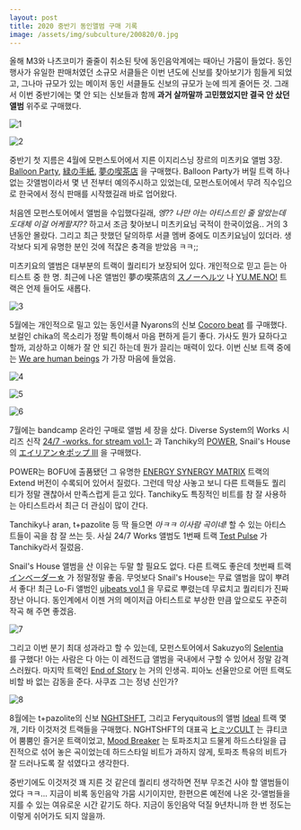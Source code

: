 ```yaml
---
layout: post
title: 2020 중반기 동인앨범 구매 기록
image: /assets/img/subculture/200820/0.jpg
---
```


올해 M3와 나츠코미가 줄줄이 취소된 탓에 동인음악계에는 때아닌 가뭄이 들었다.
동인 행사가 유일한 판매처였던 소규모 서클들은 이번 년도에 신보를 찾아보기가 힘들게 되었고,
그나마 규모가 있는 메이저 동인 서클들도 신보의 규모가 눈에 띄게 줄어든 것.
그래서 이번 중반기에는 몇 안 되는 신보들과 함께 **과거 살까말까 고민했었지만 결국 안 샀던 앨범** 위주로 구매했다.

![1](/assets/img/subculture/200820/1.jpg)

![2](/assets/img/subculture/200820/2.jpg)

중반기 첫 지름은 4월에 모펀스토어에서 지른 이지리스닝 장르의 미츠키요 앨범 3장.
[Balloon Party](http://mostore.co.kr/product/detail.html?product_no=461&cate_no=80&display_group=1),
[緑の手紙](http://mostore.co.kr/product/detail.html?product_no=462&cate_no=80&display_group=1),
[夢の喫茶店](http://mostore.co.kr/product/detail.html?product_no=453&cate_no=80&display_group=1) 을 구매했다.
Balloon Party가 버릴 트랙 하나 없는 갓앨범이라서 몇 년 전부터 예의주시하고 있었는데,
모펀스토어에서 무려 직수입으로 한국에서 정식 판매를 시작했길래 바로 업어왔다.

처음엔 모펀스토어에서 앨범을 수입했다길래,
_엥?? 나만 아는 아티스트인 줄 알았는데 도대체 이걸 어케팔지??_ 하고서 조금 찾아보니 미츠키요님 국적이 한국이었음.. 거의 3년동안 몰랐다.
그리고 최근 핫했던 달의하루 서클 멤버 중에도 미츠키요님이 있더라. 생각보다 되게 유명한 분인 것에 적잖은 충격을 받았음 ㅋㅋ;;

미츠키요의 앨범은 대부분의 트랙이 퀄리티가 보장되어 있다. 개인적으로 믿고 듣는 아티스트 중 한 명.
최근에 나온 앨범인 夢の喫茶店의 [スノーヘルツ](https://mitsukiyo.bandcamp.com/track/08) 나
[YU.ME.NO!](https://mitsukiyo.bandcamp.com/track/05-yu-me-no) 트랙은 언제 들어도 새롭다.

![3](/assets/img/subculture/200820/3.jpg)

5월에는 개인적으로 밀고 있는 동인서클 Nyarons의 신보 [Cocoro beat](https://nyarons.stores.jp/items/5ebce6c734ef0152914dcd73) 를 구매했다.
보컬인 chika의 목소리가 정말 특이해서 마음 편하게 듣기 좋다.
가사도 뭔가 묘하다고 할까, 괴상하고 이해가 잘 안 되긴 하는데 뭔가 끌리는 매력이 있다.
이번 신보 트랙 중에는 [We are human beings](https://www.youtube.com/watch?v=U8PDopO8uWA&list=OLAK5uy_nJ_e4SxYeoZILpFCgrVnD1xSNwZLLzuCw&index=22&t=0s) 가 가장 마음에 들었음.  

![4](/assets/img/subculture/200820/4.jpg)

![5](/assets/img/subculture/200820/5.jpg)

![6](/assets/img/subculture/200820/6.jpg)

7월에는 bandcamp 온라인 구매로 앨범 세 장을 샀다.
Diverse System의 Works 시리즈 신작 [24/7 -works. for stream vol.1-](https://diversesystem.bandcamp.com/album/24-7-works-for-stream-vol-1) 과
Tanchiky의 [POWER](https://tanchiky.bandcamp.com/album/power),
Snail's House의 [エイリアン☆ポップ III](https://0101.bandcamp.com/album/iii) 을 구매했다.

POWER는 BOFU에 출품됐던 그 유명한 [ENERGY SYNERGY MATRIX](https://www.youtube.com/watch?v=2IvwGGW7CpA) 트랙의 Extend 버전이 수록되어 있어서 질렀다.
그런데 막상 사놓고 보니 다른 트랙들도 퀄리티가 정말 괜찮아서 만족스럽게 듣고 있다.
Tanchiky도 특징적인 비트를 참 잘 사용하는 아티스트라서 최근 더 관심이 많이 간다.

Tanchiky나 aran, t+pazolite 등 딱 들으면 _아ㅋㅋ 이사람 곡이네!_ 할 수 있는 아티스트들이 곡을 참 잘 쓰는 듯.
사실 24/7 Works 앨범도 1번째 트랙 [Test Pulse](https://diversesystem.bandcamp.com/track/test-pulse) 가 Tanchiky라서 질렀음.

Snail's House 앨범을 산 이유는 두말 할 필요도 없다. 다른 트랙도 좋은데 첫번째 트랙 [インベーダー☆](https://0101.bandcamp.com/track/--27) 가 정말정말 좋음.
무엇보다 Snail's House는 무료 앨범을 많이 뿌려서 좋다! 최근 Lo-Fi 앨범인 [ujbeats vol.1](https://0101.bandcamp.com/album/ujbeats-vol-1-2) 을 무료로 뿌렸는데
무료치고 퀄리티가 진짜 장난 아니다. 
동인계에서 이젠 거의 메이저급 아티스트로 부상한 만큼 앞으로도 꾸준히 작곡 해 주면 좋겠음.

![7](/assets/img/subculture/200820/7.jpg)

그리고 이번 분기 최대 성과라고 할 수 있는데, 모펀스토어에서 Sakuzyo의 [Selentia](http://mostore.co.kr/product/detail.html?product_no=481&cate_no=86&display_group=1) 를 구했다!
아는 사람은 다 아는 이 레전드급 앨범을 국내에서 구할 수 있어서 정말 감격스러웠다.
마지막 트랙인 [End of Story](https://www.youtube.com/watch?v=oDJX60Estwc) 는 거의 인생곡.
피아노 선율만으로 어떤 트랙도 비할 바 없는 감동을 준다. 사쿠죠 그는 정녕 신인가? 

![8](/assets/img/subculture/200820/8.jpg)

8월에는 t+pazolite의 신보 [NGHTSHFT](https://tpazolite.bandcamp.com/album/nghtshft),
그리고 Feryquitous의 앨범 [Ideal](https://feryquitous.bandcamp.com/album/ideal) 트랙 몇 개, 기타 이것저것 트랙들을 구매했다.
NGHTSHFT의 대표곡 [ヒミツCULT](https://www.youtube.com/watch?v=j_1BbLBe2r4) 는 큐티코어 뿜뿜인 즐거운 트랙이었고,
[Mood Breaker](https://www.youtube.com/watch?v=CJYIBWoQCwY) 는 토파조치고 드물게 하드스타일을 급진적으로 섞어 놓은 곡이었는데
하드스타일 비트가 과하지 않게, 토파조 특유의 비트가 잘 드러나도록 잘 섞였다고 생각한다.

중반기에도 이것저것 꽤 지른 것 같은데 퀄리티 생각하면 전부 무조건 사야 할 앨범들이었다 ㅋㅋ...
지금이 비록 동인음악 가뭄 시기이지만, 한편으론 예전에 나온 갓-앨범들을 지를 수 있는 여유로운 시간 같기도 하다.
지금이 동인음악 덕질 9년차니까 한 번 정도는 이렇게 쉬어가도 되지 않을까.

